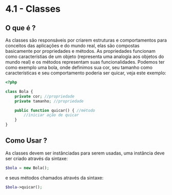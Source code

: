# 4.1 - Classes


## O que é ?

As classes são responsáveis por criarem estruturas e comportamentos para conceitos das aplicações e do mundo real, elas são compostas basicamente por propriedades e métodos. As propriedades funcionam como característias de um objeto (representa uma analogia aos objetos do mundo real) e os métodos representam suas funcionalidades. Podemos ter como exemplo uma bola, onde definimos sua cor, seu tamanho como características e seu comportamento poderia ser quicar, veja este exemplo:

```php
<?php

class Bola {
    private cor; //propriedade
    private tamanho; //propriedade

    public function quicar() { //método
        //iniciar ação de quicar
    }
}
```

## Como Usar ?

As classes devem ser instânciadas para serem usadas, uma instância deve ser criado através da sintaxe:

```php
$bola = new Bola();
```

e seus métodos chamados através da sintaxe:

```php
$bola->quicar();
```

